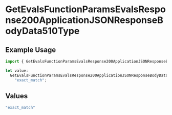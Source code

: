 # GetEvalsFunctionParamsEvalsResponse200ApplicationJSONResponseBodyData510Type

## Example Usage

```typescript
import { GetEvalsFunctionParamsEvalsResponse200ApplicationJSONResponseBodyData510Type } from "@orq-ai/node/models/operations";

let value:
  GetEvalsFunctionParamsEvalsResponse200ApplicationJSONResponseBodyData510Type =
    "exact_match";
```

## Values

```typescript
"exact_match"
```